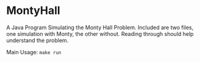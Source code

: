 MontyHall
=========

A Java Program Simulating the Monty Hall Problem.
Included are two files, one simulation with Monty, the other without.
Reading through should help understand the problem.

Main Usage:
``
make run
``
